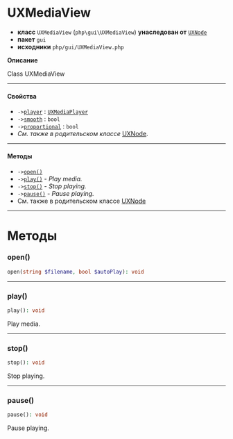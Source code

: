 # UXMediaView

- **класс** `UXMediaView` (`php\gui\UXMediaView`) **унаследован от** [`UXNode`](https://github.com/VenityStudio/android/tree/master/jphp-android-ext/api-docs/classes/php/gui/UXNode.ru.md)
- **пакет** `gui`
- **исходники** `php/gui/UXMediaView.php`

**Описание**

Class UXMediaView

---

#### Свойства

- `->`[`player`](#prop-player) : [`UXMediaPlayer`](https://github.com/VenityStudio/android/tree/master/jphp-android-ext/api-docs/classes/php/gui/UXMediaPlayer.ru.md)
- `->`[`smooth`](#prop-smooth) : `bool`
- `->`[`proportional`](#prop-proportional) : `bool`
- *См. также в родительском классе* [UXNode](https://github.com/VenityStudio/android/tree/master/jphp-android-ext/api-docs/classes/php/gui/UXNode.ru.md).

---

#### Методы

- `->`[`open()`](#method-open)
- `->`[`play()`](#method-play) - _Play media._
- `->`[`stop()`](#method-stop) - _Stop playing._
- `->`[`pause()`](#method-pause) - _Pause playing._
- См. также в родительском классе [UXNode](https://github.com/VenityStudio/android/tree/master/jphp-android-ext/api-docs/classes/php/gui/UXNode.ru.md)

---
# Методы

<a name="method-open"></a>

### open()
```php
open(string $filename, bool $autoPlay): void
```

---

<a name="method-play"></a>

### play()
```php
play(): void
```
Play media.

---

<a name="method-stop"></a>

### stop()
```php
stop(): void
```
Stop playing.

---

<a name="method-pause"></a>

### pause()
```php
pause(): void
```
Pause playing.